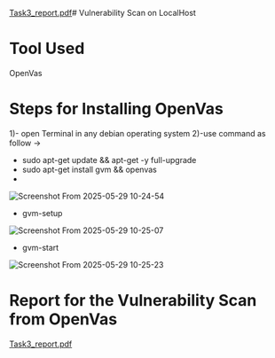 [Task3_report.pdf](https://github.com/user-attachments/files/20500910/Task3_report.pdf)# Vulnerability Scan on LocalHost
# Tool Used
OpenVas

# Steps for Installing OpenVas
1)- open Terminal in any debian operating system 
2)-use command as follow ->
   - sudo apt-get update && apt-get -y full-upgrade
   - sudo apt-get install gvm && openvas
   - 
   ![Screenshot From 2025-05-29 10-24-54](https://github.com/user-attachments/assets/c6ab7f07-273f-4d95-a005-05ceca86f7be)

   - gvm-setup

   
   ![Screenshot From 2025-05-29 10-25-07](https://github.com/user-attachments/assets/16495acc-a81f-446f-9bc4-32c3ee3710c1)

   - gvm-start

   ![Screenshot From 2025-05-29 10-25-23](https://github.com/user-attachments/assets/8faf1d2b-c6a6-460c-9259-fa8c82bef087)

# Report for the Vulnerability Scan from OpenVas
[Task3_report.pdf](https://github.com/user-attachments/files/20500913/Task3_report.pdf)


   
   
